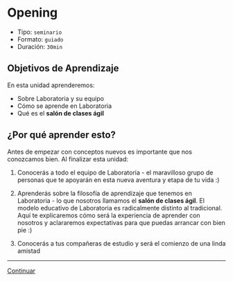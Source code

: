# Opening
- Tipo: `seminario`
- Formato: `guiado`
- Duración: `30min`

## Objetivos de Aprendizaje

En esta unidad aprenderemos:
* Sobre Laboratoria y su equipo
* Cómo se aprende en Laboratoria
* Qué es el **salón de clases ágil**

## ¿Por qué aprender esto?

Antes de empezar con conceptos nuevos es importante que nos conozcamos bien. Al
finalizar esta unidad:

1. Conocerás a todo el equipo de Laboratoria - el maravilloso grupo de personas
que te apoyarán en esta nueva aventura y etapa de tu vida :)

2. Aprenderás sobre la filosofía de aprendizaje que tenemos en Laboratoria - lo
que nosotros llamamos el **salón de clases ágil**. El modelo
educativo de Laboratoria es radicalmente distinto al tradicional. Aquí te
explicaremos cómo será la experiencia de aprender con nosotros y aclararemos
expectativas para que puedas arrancar con bien pie :)

3. Conocerás a tus compañeras de estudio y será el comienzo de una linda amistad

***

[Continuar](01-about-laboratoria.md)
